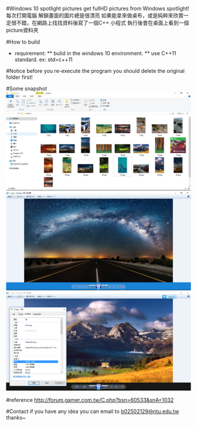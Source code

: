 #Windows 10 spotlight pictures
 get fullHD pictures from Windows spotlight!
 每次打開電腦 解鎖畫面的圖片總是很漂亮
 如果能拿來做桌布，或是純粹來欣賞一定很不錯，在網路上找找資料後寫了一個C++ 小程式
 執行後會在桌面上看到一個picture資料夾


#How to build
* requirement:
** bulid in the windows 10 environment.
** use C++11 standard. ex: std=c++11

#Notice
 before you re-execute the program you should delete the original folder first!
 
#Some snapshot 
![demo1](https://github.com/Po-wei/windows-10-pictures/blob/master/demo/demo1.PNG)
![demo2](https://github.com/Po-wei/windows-10-pictures/blob/master/demo/demo3.PNG)
![demo3](https://github.com/Po-wei/windows-10-pictures/blob/master/demo/demo2.PNG)

#reference
http://forum.gamer.com.tw/C.php?bsn=60533&snA=1032

#Contact
 if you have any idea you can email to b02502129@ntu.edu.tw 
 thanks~
